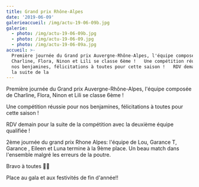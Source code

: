 ```yaml
---
title: Grand prix Rhône-Alpes
date: '2019-06-09'
galerieaccueil: /img/actu-19-06-09b.jpg
galerie:
  - photo: /img/actu-19-06-09b.jpg
  - photo: /img/actu-19-06-09.jpg
  - photo: /img/actu-19-06-09a.jpg
accueil: >-
  Première journée du Grand prix Auvergne-Rhône-Alpes, l'équipe composée de
  Charline, Flora, Ninon et Lili se classe 6ème !   Une compétition réussie pour
  nos benjamines, félicitations à toutes pour cette saison !   RDV demain pour
  la suite de la
---
```

Première journée du Grand prix Auvergne-Rhône-Alpes, l'équipe composée de Charline, Flora, Ninon et Lili se classe 6ème !

Une compétition réussie pour nos benjamines, félicitations à toutes pour cette saison !

RDV demain pour la suite de la compétition avec la deuxième équipe qualifiée ! 

2ème journée du grand prix Rhone Alpes: l'équipe de Lou, Garance T, Garance , Eileen et Luna termine à la 9ème place. Un beau match dans l'ensemble malgré les erreurs de la poutre.



Bravo à toutes 👏👏

Place au gala et aux festivités de fin d'année!!
